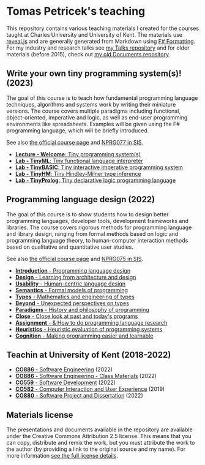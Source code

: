 Tomas Petricek's teaching
=========================

This repository contains various teaching materials I created for the courses taught at
Charles University and University of Kent. The materials use [reveal.js](https://revealjs.com/)
and are generally generated from Markdown using [F# Formatting](https://fsprojects.github.io/FSharp.Formatting/).
For my industry and research talks see [my Talks repository](http://github.com/tpetricek/Talks/) and for older materials
(before 2015), check out [my old Documents repository](http://github.com/tpetricek/Documents/).

Write your own tiny programming system(s)! (2023)
-------------------------------------------------

The goal of this course is to teach how fundamental programming language techniques, algorithms and 
systems work by writing their miniature versions. The course covers multiple paradigms including 
functional, object-oriented, imperative and logic, as well as end-user programming environments like 
spreadsheets. Examples will be given using the F# programming language, which will be briefly introduced.

See also [the official course page](https://d3s.mff.cuni.cz/teaching/nprg077/) and [NPRG077 in SIS](https://is.cuni.cz/studium/predmety/index.php?do=predmet&kod=NPRG077).

 - [**Lecture - Welcome**: Tiny programming system(s)](https://tpetricek.github.io/Teaching/2023/tiny-systems/intro.html)
 - [**Lab - TinyML**: Tiny functional language interpreter](https://tpetricek.github.io/Teaching/2023/tiny-systems/tinyml.html)
 - [**Lab - TinyBASIC**: Tiny interactive imperative programming system](https://tpetricek.github.io/Teaching/2023/tiny-systems/tinybasic.html)
 - [**Lab - TinyHM**: Tiny Hindley-Milner type inference](https://tpetricek.github.io/Teaching/2023/tiny-systems/tinyhm.html)
 - [**Lab - TinyProlog**: Tiny declarative logic programming language](https://tpetricek.github.io/Teaching/2023/tiny-systems/tinyprolog.html)
 
Programming language design (2022)
----------------------------------

The goal of this course is to show students how to design better programming languages, developer tools,
development frameworks and libraries. The course covers rigorous methods for programming language and
library design, ranging from formal methods based on logic and programming language theory, to
human-computer interaction methods based on qualitative and quantitative user studies.

See also [the official course page](https://d3s.mff.cuni.cz/teaching/nprg075/) and [NPRG075 in SIS](https://is.cuni.cz/studium/predmety/index.php?do=predmet&kod=NPRG075).

 - [**Introduction** - Programming language design](https://tpetricek.github.io/Teaching/2022/pl-design/intro.html)
 - [**Design** - Learning from architecture and design](https://tpetricek.github.io/Teaching/2022/pl-design/design.html)
 - [**Usability** - Human-centric language design](https://tpetricek.github.io/Teaching/2022/pl-design/usability.html)
 - [**Semantics** - Formal models of programming](https://tpetricek.github.io/Teaching/2022/pl-design/semantics.html)
 - [**Types** - Mathematics and engineering of types](https://tpetricek.github.io/Teaching/2022/pl-design/types.html)
 - [**Beyond** - Unexpected perspectives on types](https://tpetricek.github.io/Teaching/2022/pl-design/beyond.html)
 - [**Paradigms** - History and philosophy of programming](https://tpetricek.github.io/Teaching/2022/pl-design/philosophy.html)
 - [**Close** - Close look at past and today's programs](https://tpetricek.github.io/Teaching/2022/pl-design/close.html)
 - [**Assignment** - &amp; How to do programming language research](https://tpetricek.github.io/Teaching/2022/pl-design/research.html)
 - [**Heuristics** - Heuristic evaluation of programming systems](https://tpetricek.github.io/Teaching/2022/pl-design/heuristics.html)
 - [**Cognition** - Making programming easier and learnable](https://tpetricek.github.io/Teaching/2022/pl-design/cognition.html)


Teachin at University of Kent (2018-2022)
-----------------------------------------

- [**CO886** - Software Engineering](https://tpetricek.github.io/Teaching/2022/software-engineering/) (2022)
- [**CO886** - Software Engineering - Class Materials](https://github.com/tpetricek/Teaching/tree/master/2022/software-engineering-classes) (2022)
- [**CO559** - Software Development](https://tpetricek.github.io/Teaching/2022/software-development/) (2022)
- [**CO582** - Computer Interaction and User Experience](https://tpetricek.github.io/Teaching/2019/human-computer-interaction/) (2019)
- [**CO880** - Software Project and Dissertation](https://tpetricek.github.io/Teaching/2022/project-workshop/) (2022)

Materials license
-----------------

The presentations and documents available in the repository are available under the Creative
Commons Attribution 2.5 license.  This means that you can copy, distribute and remix the work,
but you must attribute the work to the author (by providing a link to the original source
and my name). For more information [see the full license details](http://creativecommons.org/licenses/by/2.5/).
